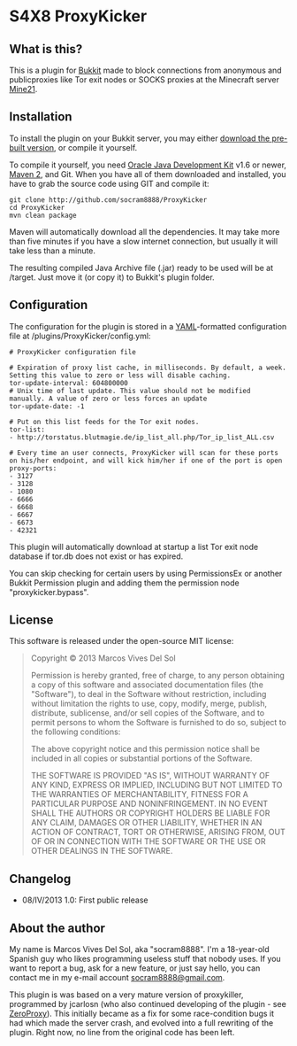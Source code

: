 S4X8 ProxyKicker
================

What is this?
-------------

This is a plugin for [Bukkit] made to block connections from anonymous and publicproxies like Tor exit nodes or SOCKS proxies at the Minecraft server [Mine21].

Installation
------------

To install the plugin on your Bukkit server, you may either [download the pre-built version], or compile it yourself.

To compile it yourself, you need [Oracle Java Development Kit] v1.6 or newer, [Maven 2], and Git. When you have all of them downloaded and installed, you have to grab the source code using GIT and compile it:

	git clone http://github.com/socram8888/ProxyKicker
	cd ProxyKicker
	mvn clean package
	
Maven will automatically download all the dependencies. It may take more than five minutes if you have a slow internet connection, but usually it will take less than a minute.

The resulting compiled Java Archive file (.jar) ready to be used will be at /target. Just move it (or copy it) to Bukkit's plugin folder.

Configuration
-------------

The configuration for the plugin is stored in a [YAML]-formatted configuration file at /plugins/ProxyKicker/config.yml:
	
	# ProxyKicker configuration file
	
	# Expiration of proxy list cache, in milliseconds. By default, a week. Setting this value to zero or less will disable caching.
	tor-update-interval: 604800000
	# Unix time of last update. This value should not be modified manually. A value of zero or less forces an update
	tor-update-date: -1
	
	# Put on this list feeds for the Tor exit nodes.
	tor-list:
	- http://torstatus.blutmagie.de/ip_list_all.php/Tor_ip_list_ALL.csv
	
	# Every time an user connects, ProxyKicker will scan for these ports on his/her endpoint, and will kick him/her if one of the port is open
	proxy-ports:
	- 3127
	- 3128
	- 1080
	- 6666
	- 6668
	- 6667
	- 6673
	- 42321

This plugin will automatically download at startup a list Tor exit node database if tor.db does not exist or has expired.

You can skip checking for certain users by using PermissionsEx or another Bukkit Permission plugin and adding them the permission node "proxykicker.bypass".

License
-----

This software is released under the open-source MIT license:

>Copyright © 2013 Marcos Vives Del Sol
>
>Permission is hereby granted, free of charge, to any person obtaining a copy of this software and associated documentation files (the "Software"), to deal in the Software without restriction, including without limitation the rights to use, copy, modify, merge, publish, distribute, sublicense, and/or sell copies of the Software, and to permit persons to whom the Software is furnished to do so, subject to the following conditions:
>
>The above copyright notice and this permission notice shall be included in all copies or substantial portions of the Software.
>
>THE SOFTWARE IS PROVIDED "AS IS", WITHOUT WARRANTY OF ANY KIND, EXPRESS OR IMPLIED, INCLUDING BUT NOT LIMITED TO THE WARRANTIES OF MERCHANTABILITY, FITNESS FOR A PARTICULAR PURPOSE AND NONINFRINGEMENT. IN NO EVENT SHALL THE AUTHORS OR COPYRIGHT HOLDERS BE LIABLE FOR ANY CLAIM, DAMAGES OR OTHER LIABILITY, WHETHER IN AN ACTION OF CONTRACT, TORT OR OTHERWISE, ARISING FROM, OUT OF OR IN CONNECTION WITH THE SOFTWARE OR THE USE OR OTHER DEALINGS IN THE SOFTWARE.

Changelog
---------
 * 08/IV/2013 1.0: First public release

About the author
----------------

My name is Marcos Vives Del Sol, aka "socram8888". I'm a 18-year-old Spanish guy who likes programming useless stuff that nobody uses. If you want to report a bug, ask for a new feature, or just say hello, you can contact me in my e-mail account <socram8888@gmail.com>.

This plugin is was based on a very mature version of proxykiller, programmed by jcarlosn (who also continued developing of the plugin - see [ZeroProxy]). This initially became as a fix for some race-condition bugs it had which made the server crash, and evolved into a full rewriting of the plugin. Right now, no line from the original code has been left.

  [Bukkit]: http://www.bukkit.org/
  [Maven 2]: http://maven.apache.org/
  [Mine21]: http://mine21.net/
  [Oracle Java Development Kit]: http://www.oracle.com/technetwork/java/javase/downloads/index.html
  [download the pre-built version]: https://www.dropbox.com/sh/lhn3xu1r5gdot37/Oeebo2IUDi
  [YAML]: http://www.yaml.org/
  [ZeroProxy]: http://dev.bukkit.org/server-mods/zeroproxy/
